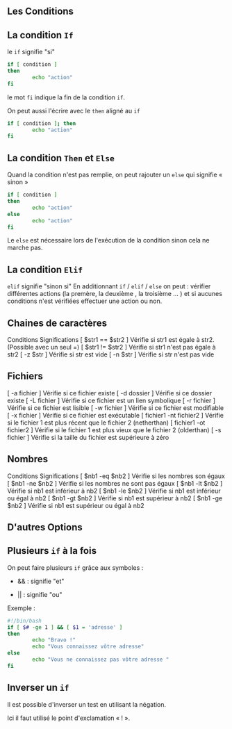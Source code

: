 ## Les Conditions

## La condition ``If``

le ``if`` signifie "si"

```bash
if [ condition ]
then
        echo "action"
fi
```
le mot ``fi`` indique la fin de la condition ``if``.

On peut aussi l'écrire avec le ``then`` aligné au ``if``

```bash
if [ condition ]; then
        echo "action"
fi
```
## La condition ``Then`` et ``Else``

Quand la condition n'est pas remplie, on peut rajouter un ``else`` qui signifie « sinon »

```bash
if [ condition ]
then
        echo "action"
else
        echo "action"
fi
```
Le ``else`` est nécessaire lors de l'exécution de la condition sinon cela ne marche pas.

## La condition ``Elif``

``elif`` signifie "sinon si"
En additionnant ``if`` / ``elif`` /  ``else`` on peut : vérifier différentes actions (la premère, la deuxième , la troisième ... ) et si aucunes conditions n'est vérifiées effectuer une action ou non.

## Chaines de caractères 

Conditions	Significations
[ $str1 == $str2 ]	Vérifie si str1 est égale à str2. (Possible avec un seul =)
[ $str1 != $str2 ]	Vérifie si str1 n'est pas égale à str2
[ -z $str ]	Vérifie si str est vide
[ -n $str ]	Vérifie si str n'est pas vide


## Fichiers

[ -a fichier ]	Vérifie si ce fichier existe
[ -d dossier ]	Vérifie si ce dossier existe
[ -L fichier ]	Vérifie si ce fichier est un lien symbolique
[ -r fichier ]	Vérifie si ce fichier est lisible
[ -w fichier ]	Vérifie si ce fichier est modifiable
[ -x fichier ]	Vérifie si ce fichier est exécutable
[ fichier1 -nt fichier2 ]	Vérifie si le fichier 1 est plus récent que le fichier 2 (netherthan)
[ fichier1 -ot fichier2 ]	Vérifie si le fichier 1 est plus vieux que le fichier 2 (olderthan)
[ -s fichier ]	Vérifie si la taille du fichier est supérieure à zéro

## Nombres

Conditions	Significations
[ $nb1 -eq $nb2 ]	Vérifie si les nombres son égaux
[ $nb1 -ne $nb2 ]	Vérifie si les nombres ne sont pas égaux
[ $nb1 -lt $nb2 ]	Vérifie si nb1 est inférieur à nb2
[ $nb1 -le $nb2 ]	Vérifie si nb1 est inférieur ou égal à nb2
[ $nb1 -gt $nb2 ]	Vérifie si nb1 est supérieur à nb2
[ $nb1 -ge $nb2 ]	Vérifie si nb1 est supérieur ou égal à nb2

## D'autres Options

## Plusieurs ``if`` à la fois

On peut faire plusieurs ``if`` grâce aux symboles :

- && : signifie "et"

- || : signifie "ou"

Exemple :

```bash
#!/bin/bash
if [ $# -ge 1 ] && [ $1 = 'adresse' ]
then
        echo "Bravo !"
        echo "Vous connaissez vôtre adresse"
else
        echo "Vous ne connaissez pas vôtre adresse "
fi
```

## Inverser un ``if``

Il est possible d'inverser un test en utilisant la négation. 

Ici il faut utilisé le point d'exclamation « ! ».

 



